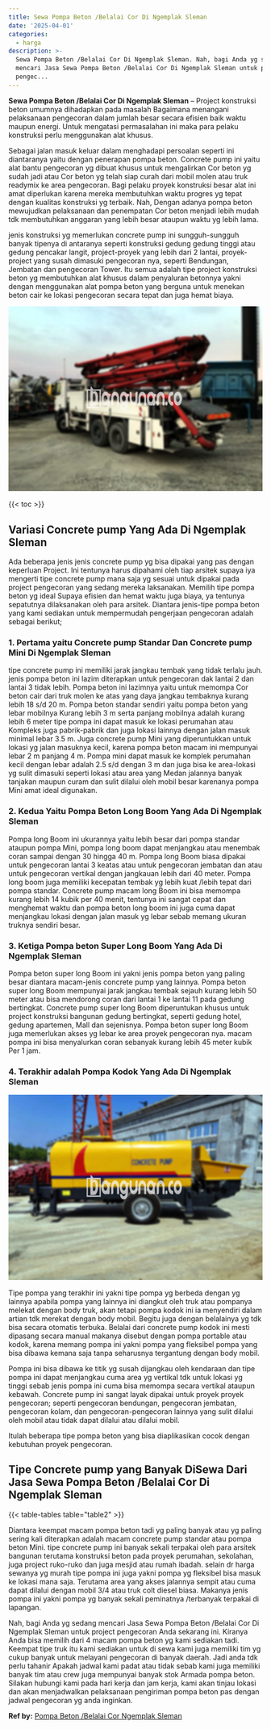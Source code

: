 ```yaml
---
title: Sewa Pompa Beton /Belalai Cor Di Ngemplak Sleman
date: '2025-04-01'
categories:
  - harga
description: >-
  Sewa Pompa Beton /Belalai Cor Di Ngemplak Sleman. Nah, bagi Anda yg sedang
  mencari Jasa Sewa Pompa Beton /Belalai Cor Di Ngemplak Sleman untuk project
  pengec...
---
```


**Sewa Pompa Beton /Belalai Cor Di Ngemplak Sleman** – Project konstruksi beton umumnya dihadapkan pada masalah Bagaimana menangani pelaksanaan pengecoran dalam jumlah besar secara efisien baik waktu maupun energi. Untuk mengatasi permasalahan ini maka para pelaku konstruksi perlu menggunakan alat khusus.

Sebagai jalan masuk keluar dalam menghadapi persoalan seperti ini diantaranya yaitu dengan penerapan pompa beton. Concrete pump ini yaitu alat bantu pengecoran yg dibuat khusus untuk mengalirkan Cor beton yg sudah jadi atau Cor beton yg telah siap curah dari mobil molen atau truk readymix ke area pengecoran. Bagi pelaku proyek konstruksi besar alat ini amat diperlukan karena mereka membutuhkan waktu progres yg tepat dengan kualitas konstruksi yg terbaik. Nah, Dengan adanya pompa beton mewujudkan pelaksanaan dan penempatan Cor beton menjadi lebih mudah tdk membutuhkan anggaran yang lebih besar ataupun waktu yg lebih lama.

jenis konstruksi yg memerlukan concrete pump ini sungguh-sungguh banyak tipenya di antaranya seperti konstruksi gedung gedung tinggi atau gedung pencakar langit, project-proyek yang lebih dari 2 lantai, proyek-project yang susah dimasuki pengecoran nya, seperti Bendungan, Jembatan dan pengecoran Tower. Itu semua adalah tipe project konstruksi beton yg membutuhkan alat khusus dalam penyaluran betonnya yakni dengan menggunakan alat pompa beton yang berguna untuk menekan beton cair ke lokasi pengecoran secara tepat dan juga hemat biaya.

![Sewa Pompa Beton /Belalai Cor Di Ngemplak Sleman](/images/sewa-concrete-pump-23.png)

{{< toc >}}

## Variasi Concrete pump Yang Ada Di Ngemplak Sleman

Ada beberapa jenis jenis concrete pump yg bisa dipakai yang pas dengan keperluan Project. Ini tentunya harus dipahami oleh tiap arsitek supaya iya mengerti tipe concrete pump mana saja yg sesuai untuk dipakai pada project pengecoran yang sedang mereka laksanakan. Memilih tipe pompa beton yg ideal Supaya efisien dan hemat waktu juga biaya, ya tentunya sepatutnya dilaksanakan oleh para arsitek. Diantara jenis-tipe pompa beton yang kami sediakan untuk mempermudah pengerjaan pengecoran adalah sebagai berikut;

### 1\. Pertama yaitu Concrete pump Standar Dan Concrete pump Mini Di Ngemplak Sleman

tipe concrete pump ini memiliki jarak jangkau tembak yang tidak terlalu jauh. jenis pompa beton ini lazim diterapkan untuk pengecoran dak lantai 2 dan lantai 3 tidak lebih. Pompa beton ini lazimnya yaitu untuk memompa Cor beton cair dari truk molen ke atas yang daya jangkau tembaknya kurang lebih 18 s/d 20 m. Pompa beton standar sendiri yaitu pompa beton yang lebar mobilnya Kurang lebih 3 m serta panjang mobilnya adalah kurang lebih 6 meter tipe pompa ini dapat masuk ke lokasi perumahan atau Kompleks juga pabrik-pabrik dan juga lokasi lainnya dengan jalan masuk minimal lebar 3.5 m. Juga concrete pump Mini yang diperuntukkan untuk lokasi yg jalan masuknya kecil, karena pompa beton macam ini mempunyai lebar 2 m panjang 4 m. Pompa mini dapat masuk ke komplek perumahan kecil dengan lebar adalah 2.5 s/d dengan 3 m dan juga bisa ke area-lokasi yg sulit dimasuki seperti lokasi atau area yang Medan jalannya banyak tanjakan maupun curam dan sulit dilalui oleh mobil besar karenanya pompa Mini amat ideal digunakan.

### 2\. Kedua Yaitu Pompa Beton Long Boom Yang Ada Di Ngemplak Sleman

Pompa long Boom ini ukurannya yaitu lebih besar dari pompa standar ataupun pompa Mini, pompa long boom dapat menjangkau atau menembak coran sampai dengan 30 hingga 40 m. Pompa long Boom biasa dipakai untuk pengecoran lantai 3 keatas atau untuk pengecoran jembatan dan atau untuk pengecoran vertikal dengan jangkauan lebih dari 40 meter. Pompa long boom juga memiliki kecepatan tembak yg lebih kuat /lebih tepat dari pompa standar. Concrete pump macam long Boom ini bisa memompa kurang lebih 14 kubik per 40 menit, tentunya ini sangat cepat dan menghemat waktu dan pompa beton long boom ini juga cuma dapat menjangkau lokasi dengan jalan masuk yg lebar sebab memang ukuran truknya sendiri besar.

### 3\. Ketiga Pompa beton Super Long Boom Yang Ada Di Ngemplak Sleman

Pompa beton super long Boom ini yakni jenis pompa beton yang paling besar diantara macam-jenis concrete pump yang lainnya. Pompa beton super long Boom mempunyai jarak jangkau tembak sejauh kurang lebih 50 meter atau bisa mendorong coran dari lantai 1 ke lantai 11 pada gedung bertingkat. Concrete pump super long Boom diperuntukan khusus untuk project konstruksi bangunan gedung bertingkat, seperti gedung hotel, gedung apartemen, Mall dan sejenisnya. Pompa beton super long Boom juga memerlukan akses yg lebar ke area proyek pengecoran nya. macam pompa ini bisa menyalurkan coran sebanyak kurang lebih 45 meter kubik Per 1 jam.

### 4\. Terakhir adalah Pompa Kodok Yang Ada Di Ngemplak Sleman

![Sewa Pompa Beton /Belalai Cor Di Ngemplak Sleman](/images/sewa-concrete-pump-09.png)

Tipe pompa yang terakhir ini yakni tipe pompa yg berbeda dengan yg lainnya apabila pompa yang lainnya ini diangkut oleh truk atau pompanya melekat dengan body truk, akan tetapi pompa kodok ini ia menyendiri dalam artian tdk merekat dengan body mobil. Begitu juga dengan belalainya yg tdk bisa secara otomatis terbuka. Belalai dari concrete pump kodok ini mesti dipasang secara manual makanya disebut dengan pompa portable atau kodok, karena memang pompa ini yakni pompa yang fleksibel pompa yang bisa dibawa kemana saja tanpa seharusnya tergantung dengan body mobil.

Pompa ini bisa dibawa ke titik yg susah dijangkau oleh kendaraan dan tipe pompa ini dapat menjangkau cuma area yg vertikal tdk untuk lokasi yg tinggi sebab jenis pompa ini cuma bisa memompa secara vertikal ataupun kebawah. Concrete pump ini sangat layak dipakai untuk proyek proyek pengecoran; seperti pengecoran bendungan, pengecoran jembatan, pengecoran kolam, dan pengecoran-pengecoran lainnya yang sulit dilalui oleh mobil atau tidak dapat dilalui atau dilalui mobil.

Itulah beberapa tipe pompa beton yang bisa diaplikasikan cocok dengan kebutuhan proyek pengecoran.

## Tipe Concrete pump yang Banyak DiSewa Dari Jasa Sewa Pompa Beton /Belalai Cor Di Ngemplak Sleman

{{< table-tables table="table2" >}}

Diantara keempat macam pompa beton tadi yg paling banyak atau yg paling sering kali diterapkan adalah macam concrete pump standar atau pompa beton Mini. tipe concrete pump ini banyak sekali terpakai oleh para arsitek bangunan terutama konstruksi beton pada proyek perumahan, sekolahan, juga project ruko-ruko dan juga mesjid atau rumah ibadah. selain dr harga sewanya yg murah tipe pompa ini juga yakni pompa yg fleksibel bisa masuk ke lokasi mana saja. Terutama area yang akses jalannya sempit atau cuma dapat dilalui dengan mobil 3/4 atau truk colt diesel biasa. Makanya jenis pompa ini yakni pompa yg banyak sekali peminatnya /terbanyak terpakai di lapangan.

Nah, bagi Anda yg sedang mencari Jasa Sewa Pompa Beton /Belalai Cor Di Ngemplak Sleman untuk project pengecoran Anda sekarang ini. Kiranya Anda bisa memilih dari 4 macam pompa beton yg kami sediakan tadi. Keempat tipe truk itu kami sediakan untuk di sewa kami juga memiliki tim yg cukup banyak untuk melayani pengecoran di banyak daerah. Jadi anda tdk perlu tahanir Apakah jadwal kami padat atau tidak sebab kami juga memiliki banyak tim atau crew juga mempunyai banyak stok Armada pompa beton. Silakan hubungi kami pada hari kerja dan jam kerja, kami akan tinjau lokasi dan akan menjadwalkan pelaksanaan pengiriman pompa beton pas dengan jadwal pengecoran yg anda inginkan.

**Ref by:** [Pompa Beton /Belalai Cor Ngemplak Sleman](https://id.wikipedia.org/wiki/Pompa)
